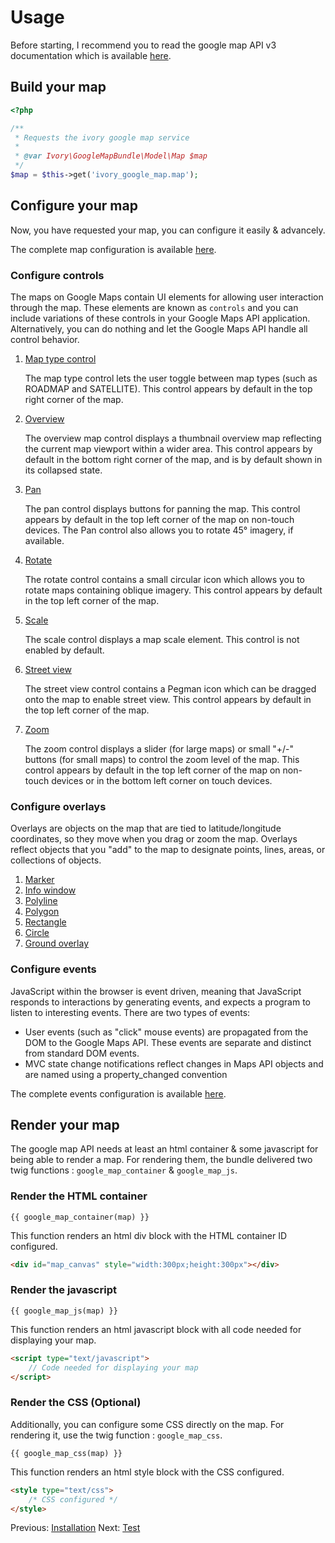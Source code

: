 # Usage

Before starting, I recommend you to read the google map API v3 documentation which is available [here](http://code.google.com/apis/maps/documentation/javascript/reference.html).

## Build your map

``` php
<?php

/**
 * Requests the ivory google map service
 *
 * @var Ivory\GoogleMapBundle\Model\Map $map
 */
$map = $this->get('ivory_google_map.map');
```

## Configure your map

Now, you have requested your map, you can configure it easily & advancely.

The complete map configuration is available [here](http://github.com/egeloen/IvoryGoogleMapBundle/blob/master/Resources/doc/usage/map.md).

### Configure controls

The maps on Google Maps contain UI elements for allowing user interaction through the map. 
These elements are known as ``controls`` and you can include variations of these controls in your Google Maps API application. 
Alternatively, you can do nothing and let the Google Maps API handle all control behavior.

   1. [Map type control](http://github.com/egeloen/IvoryGoogleMapBundle/blob/master/Resources/doc/usage/controls/map_type.md)

      The map type control lets the user toggle between map types (such as ROADMAP and SATELLITE). 
      This control appears by default in the top right corner of the map.

   2. [Overview](http://github.com/egeloen/IvoryGoogleMapBundle/blob/master/Resources/doc/usage/controls/overview.md)

      The overview map control displays a thumbnail overview map reflecting the current map viewport within a wider area. 
      This control appears by default in the bottom right corner of the map, and is by default shown in its collapsed state.

   3. [Pan](http://github.com/egeloen/IvoryGoogleMapBundle/blob/master/Resources/doc/usage/controls/pan.md)

      The pan control displays buttons for panning the map. 
      This control appears by default in the top left corner of the map on non-touch devices. 
      The Pan control also allows you to rotate 45° imagery, if available.

   4. [Rotate](http://github.com/egeloen/IvoryGoogleMapBundle/blob/master/Resources/doc/usage/controls/rotate.md)

      The rotate control contains a small circular icon which allows you to rotate maps containing oblique imagery. 
      This control appears by default in the top left corner of the map.

   5. [Scale](http://github.com/egeloen/IvoryGoogleMapBundle/blob/master/Resources/doc/usage/controls/scale.md)

      The scale control displays a map scale element. 
      This control is not enabled by default.

   6. [Street view](http://github.com/egeloen/IvoryGoogleMapBundle/blob/master/Resources/doc/usage/controls/street_view.md)

      The street view control contains a Pegman icon which can be dragged onto the map to enable street view. 
      This control appears by default in the top left corner of the map.

   7. [Zoom](http://github.com/egeloen/IvoryGoogleMapBundle/blob/master/Resources/doc/usage/controls/zoom.md)

      The zoom control displays a slider (for large maps) or small "+/-" buttons (for small maps) to control the zoom level of the map. 
      This control appears by default in the top left corner of the map on non-touch devices or in the bottom left corner on touch devices.

### Configure overlays

Overlays are objects on the map that are tied to latitude/longitude coordinates, so they move when you drag or zoom the map. 
Overlays reflect objects that you "add" to the map to designate points, lines, areas, or collections of objects.

   1. [Marker](http://github.com/egeloen/IvoryGoogleMapBundle/blob/master/Resources/doc/usage/overlays/marker.md)
   2. [Info window](http://github.com/egeloen/IvoryGoogleMapBundle/blob/master/Resources/doc/usage/overlays/info_window.md)
   3. [Polyline](http://github.com/egeloen/IvoryGoogleMapBundle/blob/master/Resources/doc/usage/overlays/polyline.md)
   4. [Polygon](http://github.com/egeloen/IvoryGoogleMapBundle/blob/master/Resources/doc/usage/overlays/polygon.md)
   5. [Rectangle](http://github.com/egeloen/IvoryGoogleMapBundle/blob/master/Resources/doc/usage/overlays/rectangle.md)
   6. [Circle](http://github.com/egeloen/IvoryGoogleMapBundle/blob/master/Resources/doc/usage/overlays/circle.md)
   7. [Ground overlay](http://github.com/egeloen/IvoryGoogleMapBundle/blob/master/Resources/doc/usage/overlays/ground_overlay.md)

### Configure events

JavaScript within the browser is event driven, meaning that JavaScript responds to interactions by generating events, and expects a program to listen to interesting events. 
There are two types of events:
   - User events (such as "click" mouse events) are propagated from the DOM to the Google Maps API. These events are separate and distinct from standard DOM events.
   - MVC state change notifications reflect changes in Maps API objects and are named using a property_changed convention

The complete events configuration is available [here](http://github.com/egeloen/IvoryGoogleMapBundle/blob/master/Resources/doc/usage/events.md).

## Render your map

The google map API needs at least an html container & some javascript for being able to render a map. 
For rendering them, the bundle delivered two twig functions : ``google_map_container`` & ``google_map_js``.

### Render the HTML container

```
{{ google_map_container(map) }}
```

This function renders an html div block with the HTML container ID configured.

``` html
<div id="map_canvas" style="width:300px;height:300px"></div>
```

### Render the javascript

```
{{ google_map_js(map) }}
```

This function renders an html javascript block with all code needed for displaying your map.

``` html
<script type="text/javascript">
    // Code needed for displaying your map
</script>
```

### Render the CSS (Optional)

Additionally, you can configure some CSS directly on the map. For rendering it, use the twig function : ``google_map_css``.

```
{{ google_map_css(map) }}
```

This function renders an html style block with the CSS configured.

``` html
<style type="text/css">
    /* CSS configured */
</style>
```

Previous: [Installation](http://github.com/egeloen/IvoryGoogleMapBundle/blob/master/Resources/doc/installation.md)
Next: [Test](http://github.com/egeloen/IvoryGoogleMapBundle/blob/master/Resources/doc/test.md)
        